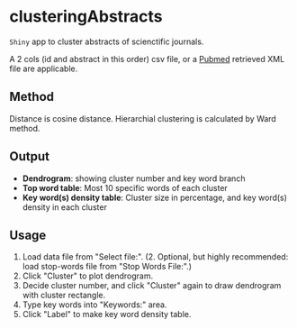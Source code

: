 # clusteringAbstracts

`Shiny` app to cluster abstracts of scienctific journals.

A 2 cols (id and abstract in this order) csv file, or a [Pubmed](https://www.ncbi.nlm.nih.gov/pubmed/) retrieved XML file are applicable.

## Method
Distance is cosine distance.
Hierarchial clustering is calculated by Ward method.

## Output
- **Dendrogram**: showing cluster number and key word branch
- **Top word table**: Most 10 specific words of each cluster
- **Key word(s) density table**: Cluster size in percentage, and key word(s) density in each cluster

## Usage
1. Load data file from "Select file:".
(2. Optional, but highly recommended: load stop-words file from "Stop Words File:".)
3. Click "Cluster" to plot dendrogram.
4. Decide cluster number, and click "Cluster" again to draw dendrogram with cluster rectangle.
5. Type key words into "Keywords:" area.
6. Click "Label" to make key word density table.
